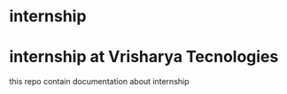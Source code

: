 # internship
#  internship at Vrisharya Tecnologies  


this repo contain documentation about internship
